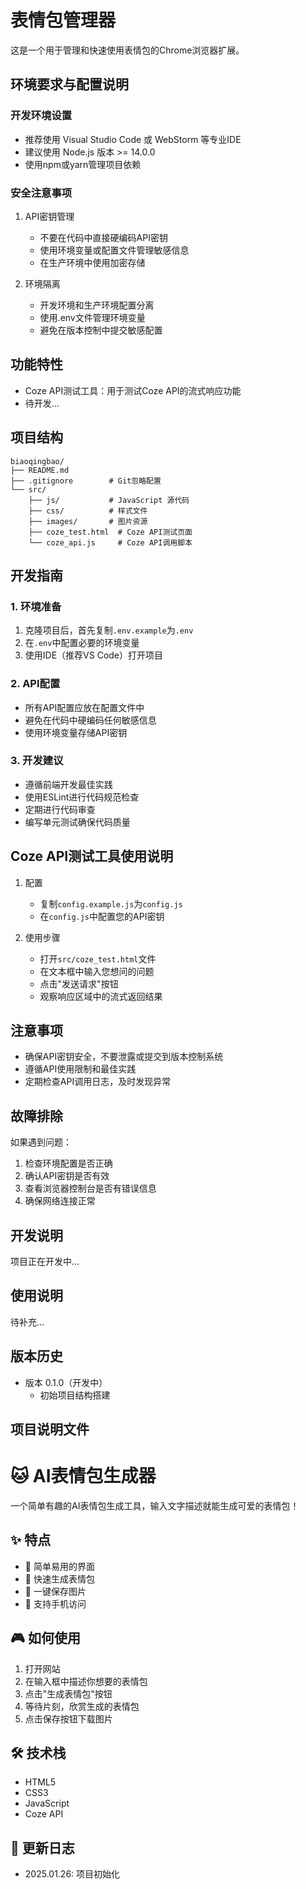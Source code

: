 # 表情包管理器

这是一个用于管理和快速使用表情包的Chrome浏览器扩展。

## 环境要求与配置说明

### 开发环境设置
- 推荐使用 Visual Studio Code 或 WebStorm 等专业IDE
- 建议使用 Node.js 版本 >= 14.0.0
- 使用npm或yarn管理项目依赖

### 安全注意事项
1. API密钥管理
   - 不要在代码中直接硬编码API密钥
   - 使用环境变量或配置文件管理敏感信息
   - 在生产环境中使用加密存储

2. 环境隔离
   - 开发环境和生产环境配置分离
   - 使用.env文件管理环境变量
   - 避免在版本控制中提交敏感配置

## 功能特性

- Coze API测试工具：用于测试Coze API的流式响应功能
- 待开发...

## 项目结构
```
biaoqingbao/
├── README.md
├── .gitignore        # Git忽略配置
└── src/
    ├── js/           # JavaScript 源代码
    ├── css/          # 样式文件
    ├── images/       # 图片资源
    ├── coze_test.html  # Coze API测试页面
    └── coze_api.js     # Coze API调用脚本
```

## 开发指南

### 1. 环境准备
1. 克隆项目后，首先复制`.env.example`为`.env`
2. 在`.env`中配置必要的环境变量
3. 使用IDE（推荐VS Code）打开项目

### 2. API配置
- 所有API配置应放在配置文件中
- 避免在代码中硬编码任何敏感信息
- 使用环境变量存储API密钥

### 3. 开发建议
- 遵循前端开发最佳实践
- 使用ESLint进行代码规范检查
- 定期进行代码审查
- 编写单元测试确保代码质量

## Coze API测试工具使用说明

1. 配置
   - 复制`config.example.js`为`config.js`
   - 在`config.js`中配置您的API密钥

2. 使用步骤
   - 打开`src/coze_test.html`文件
   - 在文本框中输入您想问的问题
   - 点击"发送请求"按钮
   - 观察响应区域中的流式返回结果

## 注意事项
- 确保API密钥安全，不要泄露或提交到版本控制系统
- 遵循API使用限制和最佳实践
- 定期检查API调用日志，及时发现异常

## 故障排除
如果遇到问题：
1. 检查环境配置是否正确
2. 确认API密钥是否有效
3. 查看浏览器控制台是否有错误信息
4. 确保网络连接正常

## 开发说明

项目正在开发中...

## 使用说明

待补充...

## 版本历史

- 版本 0.1.0（开发中）
  - 初始项目结构搭建

## 项目说明文件

# 🐱 AI表情包生成器

一个简单有趣的AI表情包生成工具，输入文字描述就能生成可爱的表情包！

## ✨ 特点

- 🎨 简单易用的界面
- 🚀 快速生成表情包
- 💾 一键保存图片
- 📱 支持手机访问

## 🎮 如何使用

1. 打开网站
2. 在输入框中描述你想要的表情包
3. 点击"生成表情包"按钮
4. 等待片刻，欣赏生成的表情包
5. 点击保存按钮下载图片

## 🛠️ 技术栈

- HTML5
- CSS3
- JavaScript
- Coze API

## 📝 更新日志

- 2025.01.26: 项目初始化
